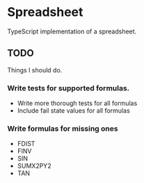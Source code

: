 # Spreadsheet
TypeScript implementation of a spreadsheet.

## TODO
Things I should do.

### Write tests for supported formulas.
* Write more thorough tests for all formulas
* Include fail state values for all formulas

### Write formulas for missing ones
* FDIST
* FINV
* SIN
* SUMX2PY2
* TAN
